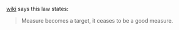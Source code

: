 [wiki](https://en.wikipedia.org/wiki/Goodhart's_law) says this law states:
> Measure becomes a target, it ceases to be a good measure.

